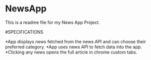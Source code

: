 # NewsApp

This is a readme file for my News App Project.

#SPECIFICATIONS

*App displays news fetched from the news API and can choose their preferred category.
*App uses news API to fetch data into the app.
*Clicking any news opens the full article in chrome custom tabs.
